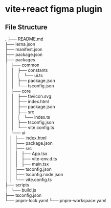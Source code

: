 # vite+react figma plugin

## File Structure

.
├── README.md  
├── lerna.json  
├── manifest.json  
├── package.json  
├── packages  
│   ├── common  
│   │   ├── constants  
│   │   │   └── ui.ts  
│   │   ├── package.json  
│   │   └── tsconfig.json  
│   ├── core  
│   │   ├── favicon.svg  
│   │   ├── index.html  
│   │   ├── package.json  
│   │   ├── src  
│   │   │   └── index.ts  
│   │   ├── tsconfig.json  
│   │   └── vite.config.ts  
│   └── ui  
│   │   ├── index.html  
│   │   ├── package.json  
│   │   ├── src  
│   │   │   ├── App.tsx  
│   │   │   ├── vite-env.d.ts  
│   │   │   ├── main.tsx  
│   │   ├── tsconfig.json  
│   │   ├── tsconfig.node.json  
│   │   └── vite.config.ts  
├── scripts  
│   └── build.js  
├── tsconfig.json  
└── pnpm-lock.yaml
└── pnpm-workspace.yaml

